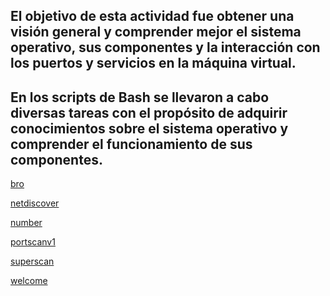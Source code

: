 ## El objetivo de esta actividad fue obtener una visión general y comprender mejor el sistema operativo, sus componentes y la interacción con los puertos y servicios en la máquina virtual.

## En los scripts de Bash se llevaron a cabo diversas tareas con el propósito de adquirir conocimientos sobre el sistema operativo y comprender el funcionamiento de sus componentes.

[bro](https://github.com/JaRoCal/PIA_LAB_PC/blob/dfd9d8c1e9f58169d212dac548fa73b3577438d3/Scripting%20en%20Bash/bro.sh)

[netdiscover](https://github.com/JaRoCal/PIA_LAB_PC/blob/8e65b1b7d8849eb7203337c6ea40e9c8e66fb026/Scripting%20en%20Bash/netdiscover.sh)

[number](https://github.com/JaRoCal/PIA_LAB_PC/blob/fbd52acf07cf80c863d63000554deb0c191ac2c3/Scripting%20en%20Bash/number.sh)

[portscanv1](https://github.com/JaRoCal/PIA_LAB_PC/blob/24643189e9424aa23cb5895fc5ace1f8e5bf0028/Scripting%20en%20Bash/portscanv1.sh)

[superscan]()

[welcome]()
